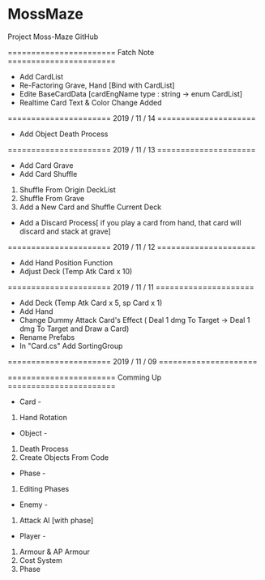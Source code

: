 # MossMaze
Project Moss-Maze GitHub

======================= Fatch Note =======================

- Add CardList
- Re-Factoring Grave, Hand [Bind with CardList]
- Edite BaseCardData [cardEngName type : string -> enum CardList]
- Realtime Card Text & Color Change Added

====================== 2019 / 11 / 14 =====================

- Add Object Death Process

====================== 2019 / 11 / 13 =====================

- Add Card Grave
- Add Card Shuffle
1. Shuffle From Origin DeckList
2. Shuffle From Grave
3. Add a New Card and Shuffle Current Deck
- Add a Discard Process[ if you play a card from hand, that card will discard and stack at grave] 

====================== 2019 / 11 / 12 =====================

- Add Hand Position Function
- Adjust Deck (Temp Atk Card x 10)

====================== 2019 / 11 / 11 =====================

- Add Deck (Temp Atk Card x 5, sp Card x 1)
- Add Hand 
- Change Dummy Attack Card's Effect
( Deal 1 dmg To Target -> Deal 1 dmg To Target and Draw a Card)
- Rename Prefabs
- In "Card.cs" Add SortingGroup

====================== 2019 / 11 / 09 =====================


======================= Comming Up =======================

- Card -
1. Hand Rotation

- Object -
1. Death Process
2. Create Objects From Code

- Phase -
1. Editing Phases

- Enemy -
1. Attack AI [with phase]

- Player -
1. Armour & AP Armour
2. Cost System
3. Phase
